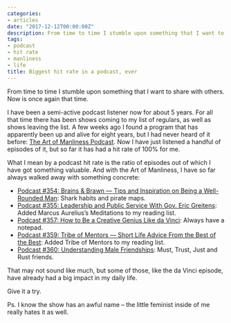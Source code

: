 ```yaml
---
categories:
- articles
date: "2017-12-12T00:00:00Z"
description: From time to time I stumble upon something that I want to share with others. Now is once again that time.
tags:
- podcast
- hit rate
- manliness
- life
title: Biggest hit rate in a podcast, ever
---
```


From time to time I stumble upon something that I want to share with others. Now is once again that time.

I have been a semi-active podcast listener now for about 5 years. For all that time there has been shows coming to my list of regulars, as well as shows leaving the list. A few weeks ago I found a program that has apparently been up and alive for eight years, but I had never heard of it before: [The Art of Manliness Podcast](https://www.artofmanliness.com/podcast/). Now I have just listened a handful of episodes of it, but so far it has had a hit rate of 100% for me.

What I mean by a podcast hit rate is the ratio of episodes out of which I have got something valuable. And with the Art of Manliness, I have so far always walked away with something concrete:

- [Podcast #354: Brains & Brawn — Tips and Inspiration on Being a Well-Rounded Man](https://www.artofmanliness.com/2017/11/07/podcast-exercise-well-rounded-man/): Shark habits and pirate maps.
- [Podcast #355: Leadership and Public Service With Gov. Eric Greitens](https://www.artofmanliness.com/2017/11/09/gov-eric-greitens-interview/): Added Marcus Aurelius’s Meditations to my reading list.
- [Podcast #357: How to Be a Creative Genius Like da Vinci](https://www.artofmanliness.com/2017/11/16/da-vinci-walter-isaacson-interview/): Always have a notepad.
- [Podcast #359: Tribe of Mentors — Short Life Advice From the Best of the Best](https://www.artofmanliness.com/2017/11/28/tribe-of-mentors-tim-ferriss-interview/): Added Tribe of Mentors to my reading list.
- [Podcast #360: Understanding Male Friendships](https://www.artofmanliness.com/2017/11/30/understanding-male-friendships/): Must, Trust, Just and Rust friends.

That may not sound like much, but some of those, like the da Vinci episode, have already had a big impact in my daily life.

Give it a try.

Ps. I know the show has an awful name – the little feminist inside of me really hates it as well.
